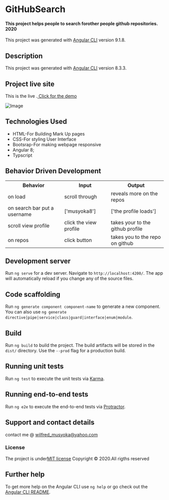 # GitHubSearch
#### This project helps people to search forother people github repositories. 2020

This project was generated with [Angular CLI](https://github.com/angular/angular-cli) version 9.1.8.

## Description

This project was generated with [Angular CLI](https://github.com/angular/angular-cli) version 8.3.3.

## Project live site
  This is the live .[ Click for the demo]( https://musyoka8.github.io/Github-search/.)

  ![Image](src/assets/)

  ## Technologies Used
* HTML-For Building Mark Up pages
* CSS-For styling User Interface
* Bootsrap-For making webpage responsive
* Angular 8;
* Typscript

## Behavior Driven Development
<table>
    <tr>
      <th>Behavior</th> 
      <th>Input</th> 
      <th>Output</th>   
    </tr>
    <tr>
        <td>on load</td>
        <td>scroll through </td>
        <td>reveals more on the repos</td>
    </tr> 
    <tr>
        <td>on search bar put a username</td>
        <td>['musyoka8']</td>
        <td>['the profile loads']</td>
    </tr>
    <tr>
        <td>scroll  view profile</td>
        <td>click the view profile</td>
        <td>takes your to the github profile</td>
    </tr>
    <tr>
        <td>on repos</td>
        <td>click button</td>
        <td>takes you to the repo on github</td>
    </tr>
       
</table>


## Development server

Run `ng serve` for a dev server. Navigate to `http://localhost:4200/`. The app will automatically reload if you change any of the source files.

## Code scaffolding

Run `ng generate component component-name` to generate a new component. You can also use `ng generate directive|pipe|service|class|guard|interface|enum|module`.

## Build

Run `ng build` to build the project. The build artifacts will be stored in the `dist/` directory. Use the `--prod` flag for a production build.

## Running unit tests

Run `ng test` to execute the unit tests via [Karma](https://karma-runner.github.io).

## Running end-to-end tests

Run `ng e2e` to execute the end-to-end tests via [Protractor](http://www.protractortest.org/).

## Support and contact details
contact me @ wilfred_musyoka@yahoo.com
### License
The project is under[MIT license](/blob/master/LICENSE)
Copyright &copy; 2020.All rigths reserved

## Further help

To get more help on the Angular CLI use `ng help` or go check out the [Angular CLI README](https://github.com/angular/angular-cli/blob/master/README.md).